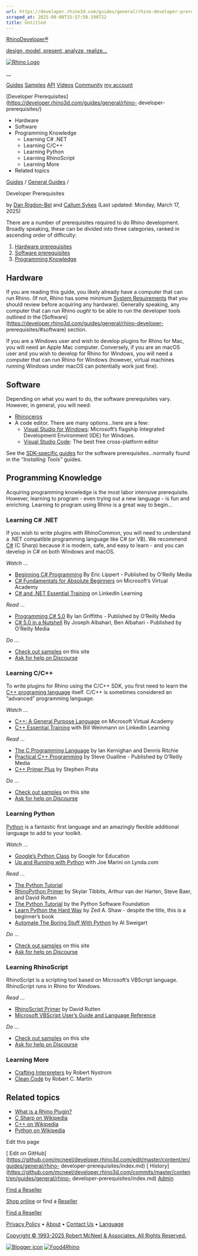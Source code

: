 ```yaml
---
url: https://developer.rhino3d.com/guides/general/rhino-developer-prerequisites/#related-topics
scraped_at: 2025-09-08T15:57:50.190722
title: Untitled
---
```


[RhinoDeveloper®](/)

[design, model, present, analyze, realize...](/)

[![Rhino Logo](https://developer.rhino3d.com/images/rhinodevlogo.png)](/)

__

[Guides](https://developer.rhino3d.com/guides)
[Samples](https://developer.rhino3d.com/samples)
[API](https://developer.rhino3d.com/api)
[Videos](https://developer.rhino3d.com/videos)
[Community](https://discourse.mcneel.com/c/rhino-developer) [my account
](https://www.rhino3d.com/my-account/ "Manage your account, licenses, and
teams")

[Developer Prerequisites](https://developer.rhino3d.com/guides/general/rhino-
developer-prerequisites/)

  * Hardware
  * Software
  * Programming Knowledge
    * Learning C# .NET
    * Learning C/C++
    * Learning Python
    * Learning RhinoScript
    * Learning More
  * Related topics

[Guides](https://developer.rhino3d.com/en/guides/) / [General
Guides](https://developer.rhino3d.com/en/guides/general/) /

Developer Prerequisites

by [Dan Rigdon-Bel](https://discourse.mcneel.com/u/dan/) and [Callum
Sykes](https://discourse.mcneel.com/u/Callumsykes/) (Last updated: Monday,
March 17, 2025)

There are a number of prerequisites required to do Rhino development. Broadly
speaking, these can be divided into three categories, ranked in ascending
order of difficulty:

  1. [Hardware prerequisites](https://developer.rhino3d.com/guides/general/rhino-developer-prerequisites/#hardware)
  2. [Software prerequisites](https://developer.rhino3d.com/guides/general/rhino-developer-prerequisites/#software)
  3. [Programming Knowledge](https://developer.rhino3d.com/guides/general/rhino-developer-prerequisites/#programming-knowledge)

## Hardware

If you are reading this guide, you likely already have a computer that can run
Rhino. (If not, Rhino has some minimum [System
Requirements](http://www.rhino3d.com/system_requirements/) that you should
review before acquiring any hardware). Generally speaking, any computer that
can run Rhino _ought_ to be able to run the developer tools outlined in the
[Software](https://developer.rhino3d.com/guides/general/rhino-developer-
prerequisites/#software) section.

If you are a Windows user and wish to develop plugins for Rhino for Mac, you
will need an Apple Mac computer. Conversely, if you are an macOS user and you
wish to develop for Rhino for Windows, you will need a computer that can run
Rhino for Windows (however, virtual machines running Windows under macOS can
potentially work just fine).

## Software

Depending on what you want to do, the software prerequisites vary. However, in
general, you will need:

  * [Rhinoceros](http://www.rhino3d.com/download)
  * A code editor. There are many options…here are a few: 
    * [Visual Studio for Windows](https://www.visualstudio.com): Microsoft’s flagship Integrated Development Environment (IDE) for Windows.
    * [Visual Studio Code](https://code.visualstudio.com/): The best free cross-platform editor

See the [SDK-specific guides](https://developer.rhino3d.com/guides/) for the
software prerequisites…normally found in the _“Installing Tools”_ guides.

## Programming Knowledge

Acquiring programming knowledge is the most labor intensive prerequisite.
However, learning to program - even trying out a new language - is fun and
enriching. Learning to program using Rhino is a great way to begin…

### Learning C# .NET

If you wish to write plugins with RhinoCommon, you will need to understand a
.NET compatible programming language like C# (or VB). We recommend
[C#](https://en.wikipedia.org/wiki/C_Sharp_%28programming_language%29) (C
Sharp) because it is modern, safe, and easy to learn - and you can develop in
C# on both Windows and macOS.

_Watch_ …

  * [Beginning C# Programming](http://shop.oreilly.com/product/0636920036036.do) By Eric Lippert - Published by O’Reilly Media
  * [C# Fundamentals for Absolute Beginners](https://learn.microsoft.com/en-us/shows/csharp-fundamentals-for-absolute-beginners/) on Microsoft’s Virtual Academy
  * [C# and .NET Essential Training](https://www.linkedin.com/learning/c-sharp-and-dot-net-essential-training) on LinkedIn Learning

_Read_ …

  * [Programming C# 5.0](http://shop.oreilly.com/product/0636920024064.do) By Ian Griffiths - Published by O’Reilly Media
  * [C# 5.0 in a Nutshell](http://shop.oreilly.com/product/0636920023951.do) By Joseph Albahari, Ben Albahari - Published by O’Reilly Media

_Do_ …

  * [Check out samples](https://developer.rhino3d.com/samples/#rhinocommon) on this site
  * [Ask for help on Discourse](http://discourse.mcneel.com/c/rhino-developer)

### Learning C/C++

To write plugins for Rhino using the C/C++ SDK, you first need to learn the
[C++ programing language](https://en.wikipedia.org/wiki/C%2B%2B) itself. C/C++
is sometimes considered an “advanced” programming language.

_Watch_ …

  * [C++: A General Purpose Language](https://learn.microsoft.com/en-us/shows/cplusplus-language-library/) on Microsoft Virtual Academy
  * [C++ Essential Training](https://www.linkedin.com/learning/c-plus-plus-essential-training-15106801) with Bill Weinmann on LinkedIn Learning

_Read_ …

  * [The C Programming Language](https://en.wikipedia.org/wiki/The_C_Programming_Language) by Ian Kernighan and Dennis Ritchie
  * [Practical C++ Programming](http://shop.oreilly.com/product/9780596004194.do) by Steve Oualline - Published by O’Reilly Media
  * [C++ Primer Plus](http://www.amazon.com/Primer-Plus-Edition-Developers-Library/dp/0321776402) by Stephen Prata

_Do_ …

  * [Check out samples](https://developer.rhino3d.com/samples/#cc) on this site
  * [Ask for help on Discourse](http://discourse.mcneel.com/c/rhino-developer)

### Learning Python

[Python](https://en.wikipedia.org/wiki/Python_%28programming_language%29) is a
fantastic first language and an amazingly flexible additional language to add
to your toolkit.

_Watch_ …

  * [Google’s Python Class](https://developers.google.com/edu/python/) by Google for Education
  * [Up and Running with Python](http://www.lynda.com/Python-tutorials/Up-Running-Python/122467-2.html) with Joe Marini on Lynda.com

_Read_ …

  * [The Python Tutorial](https://docs.python.org/2/tutorial/index.html)
  * [RhinoPython Primer](http://www.rhino3d.com/download/IronPython/5.0/RhinoPython101) by Skylar Tibbits, Arthur van der Harten, Steve Baer, and David Rutten
  * [The Python Tutorial](https://docs.python.org/2/tutorial/index.html) by the Python Software Foundation
  * [Learn Python the Hard Way](http://learnpythonthehardway.org/book/) by Zed A. Shaw - despite the title, this is a beginner’s book
  * [Automate The Boring Stuff With Python](https://automatetheboringstuff.com/) by Al Sweigart

_Do_ …

  * [Check out samples](https://developer.rhino3d.com/samples/#rhinopython) on this site
  * [Ask for help on Discourse](http://discourse.mcneel.com/c/scripting)

### Learning RhinoScript

RhinoScript is a scripting tool based on Microsoft’s VBScript language.
RhinoScript runs in Rhino for Windows.

_Read_ …

  * [RhinoScript Primer](http://www.rhino3d.com/download/rhino/5.0/rhinoscript101) by David Rutten
  * [Microsoft VBScript User’s Guide and Language Reference](https://msdn.microsoft.com/en-us/library/t0aew7h6%28VS.85%29.aspx)

_Do_ …

  * [Check out samples](https://developer.rhino3d.com/samples/#rhinoscript) on this site
  * [Ask for help on Discourse](http://discourse.mcneel.com/c/scripting)

### Learning More

  * [Crafting Interpreters](https://craftinginterpreters.com/) by Robert Nystrom
  * [Clean Code](https://www.oreilly.com/library/view/clean-code-a/9780136083238/) by Robert C. Martin

## Related topics

  * [What is a Rhino Plugin?](https://developer.rhino3d.com/guides/general/what-is-a-rhino-plugin/)
  * [C Sharp on Wikipedia](https://en.wikipedia.org/wiki/C_Sharp_\(programming_language)
  * [C++ on Wikipedia](https://en.wikipedia.org/wiki/C%2B%2B)
  * [Python on Wikipedia](https://en.wikipedia.org/wiki/Python_%28programming_language%29)

Edit this page

[ Edit on
GitHub](https://github.com/mcneel/developer.rhino3d.com/edit/master/content/en/guides/general/rhino-
developer-prerequisites/index.md) [
History](https://github.com/mcneel/developer.rhino3d.com/commits/master/content/en/guides/general/rhino-
developer-prerequisites/index.md) [
Admin](https://developer.rhino3d.com/admin)

[Find a Reseller](https://www.rhino3d.com/sales)

[Shop online](https://www.rhino3d.com/store) or find a
[Reseller](https://www.rhino3d.com/sales)

[Find a Reseller](https://www.rhino3d.com/sales)

[Privacy Policy](https://www.rhino3d.com/privacy) •
[About](https://www.rhino3d.com/mcneel/about) • [Contact
Us](https://www.rhino3d.com/mcneel/contact) • [
Language](https://www.rhino3d.com/language "Change to a different region or
language")

[Copyright © 1993-2025 Robert McNeel & Associates. All Rights
Reserved.](https://www.rhino3d.com/mcneel/about)

[](https://www.facebook.com/McNeelRhinoceros/)
[](https://twitter.com/bobmcneel) [](https://www.linkedin.com/groups/75313/)
[](https://www.youtube.com/user/RhinoGuide/videos) [](https://vimeo.com/rhino)
[![Blogger
icon](https://developer.rhino3d.com/images/blogger.svg)](http://blog.rhino3d.com/)
[![Food4Rhino](https://developer.rhino3d.com/images/f4r_icon_01.svg)](https://www.food4rhino.com)

